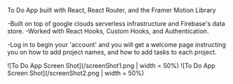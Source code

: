 To Do App built with React, React Router, and the Framer Motion Library

-Built on top of google clouds serverless infrastructure and Firebase's data store. 
-Worked with React Hooks, Custom Hooks, and Authentication. 

-Log in to begin your 'account' and you will get a welcome page instructing you on how to add project names, and how to add tasks to each project. 

![To Do App Screen Shot](/screenShot1.png | width = 50%) 
![To Do App Screen Shot](/screenShot2.png | width = 50%)

